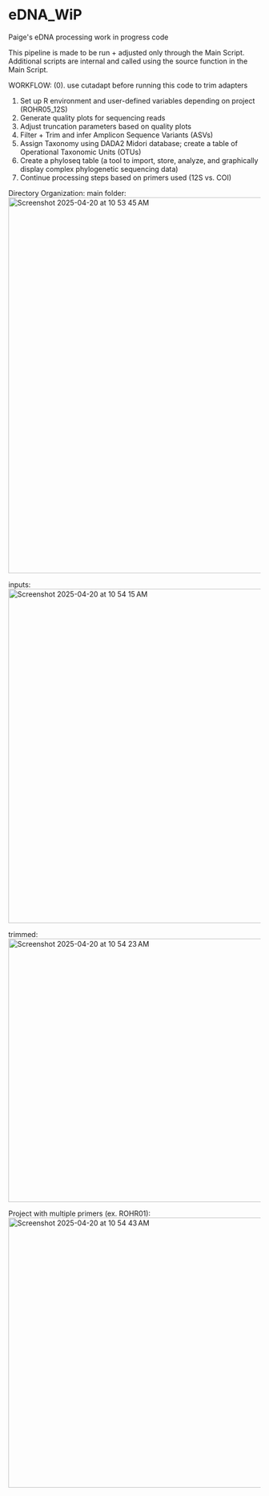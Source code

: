 # eDNA_WiP
Paige's eDNA processing work in progress code

This pipeline is made to be run + adjusted only through the Main Script. Additional scripts are internal and called using the source function in the Main Script.

WORKFLOW:
(0). use cutadapt before running this code to trim adapters
1. Set up R environment and user-defined variables depending on project (ROHR05_12S)
2. Generate quality plots for sequencing reads
3. Adjust truncation parameters based on quality plots
4. Filter + Trim and infer Amplicon Sequence Variants (ASVs)
5. Assign Taxonomy using DADA2 Midori database; create a table of Operational Taxonomic Units (OTUs)
6. Create a phyloseq table (a tool to import, store, analyze, and graphically display complex phylogenetic sequencing data)
7. Continue processing steps based on primers used (12S vs. COI)

Directory Organization:
main folder:
<img width="749" alt="Screenshot 2025-04-20 at 10 53 45 AM" src="https://github.com/user-attachments/assets/02f271ef-3522-440c-a4d1-12914ae22dd8" />

inputs:
<img width="666" alt="Screenshot 2025-04-20 at 10 54 15 AM" src="https://github.com/user-attachments/assets/9207c30c-c148-4bc0-a811-981d60558c78" />

trimmed:
<img width="525" alt="Screenshot 2025-04-20 at 10 54 23 AM" src="https://github.com/user-attachments/assets/aaadb64a-198d-4a47-a01e-7d4fe028d615" />

Project with multiple primers (ex. ROHR01):
<img width="538" alt="Screenshot 2025-04-20 at 10 54 43 AM" src="https://github.com/user-attachments/assets/acca4af6-c866-4f7d-94f4-e13d2562e538" />
